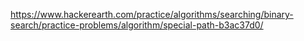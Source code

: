 https://www.hackerearth.com/practice/algorithms/searching/binary-search/practice-problems/algorithm/special-path-b3ac37d0/
